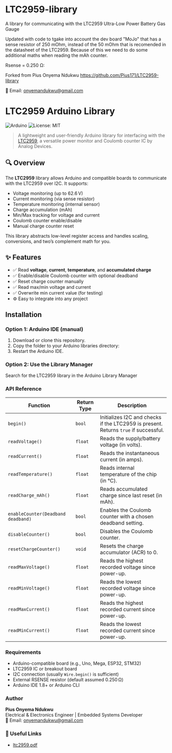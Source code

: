 # LTC2959-library
A library for communicating with the LTC2959 Ultra-Low Power Battery Gas Gauge

Updated with code to tgake into account the dev board "MoJo" that has a sense resistor of 250 mOhm, instead of the 50 mOhm that is recomended in the datasheet of the LTC2959. 
Because of this we need to do some additional maths when reading the mAh counter. 

Rsense = 0.250 Ω:

Forked from Pius Onyema Ndukwu
https://github.com/Pius171/LTC2959-library

📧 Email: [onyemandukwu@gmail.com](mailto:onyemandukwu@gmail.com)


# LTC2959 Arduino Library

![Arduino](https://img.shields.io/badge/platform-arduino-blue.svg)
![License: MIT](https://img.shields.io/badge/license-MIT-green.svg)

> A lightweight and user-friendly Arduino library for interfacing with the [LTC2959](https://www.analog.com/en/products/ltc2959.html), a versatile power monitor and Coulomb counter IC by Analog Devices.


## 🔍 Overview

The **LTC2959** library allows Arduino and compatible boards to communicate with the LTC2959 over I2C. It supports:

- Voltage monitoring (up to 62.6 V)
- Current monitoring (via sense resistor)
- Temperature monitoring (internal sensor)
- Charge accumulation (mAh)
- Min/Max tracking for voltage and current
- Coulomb counter enable/disable
- Manual charge counter reset

This library abstracts low-level register access and handles scaling, conversions, and two’s complement math for you.


## ✨ Features

- ✅ Read **voltage**, **current**, **temperature**, and **accumulated charge**
- ✅ Enable/disable Coulomb counter with optional deadband
- ✅ Reset charge counter manually
- ✅ Read max/min voltage and current
- ✅ Overwrite min current value (for testing)
- ⚙️ Easy to integrate into any project


##  Installation

### Option 1: Arduino IDE (manual)

1. Download or clone this repository.
2. Copy the folder to your Arduino libraries directory:
3. Restart the Arduino IDE.

### Option 2: Use the Library Manager
Search for the LTC2959 library in the Arduino Library Manager
###  API Reference

| Function                                   | Return Type | Description |
|--------------------------------------------|-------------|-------------|
| `begin()`                                  | `bool`      | Initializes I2C and checks if the LTC2959 is present. Returns `true` if successful. |
| `readVoltage()`                            | `float`     | Reads the supply/battery voltage (in volts). |
| `readCurrent()`                            | `float`     | Reads the instantaneous current (in amps). |
| `readTemperature()`                        | `float`     | Reads internal temperature of the chip (in °C). |
| `readCharge_mAh()`                         | `float`     | Reads accumulated charge since last reset (in mAh). |
| `enableCounter(Deadband deadband)`         | `bool`      | Enables the Coulomb counter with a chosen deadband setting. |
| `disableCounter()`                         | `bool`      | Disables the Coulomb counter. |
| `resetChargeCounter()`                     | `void`      | Resets the charge accumulator (ACR) to 0. |
| `readMaxVoltage()`                         | `float`     | Reads the highest recorded voltage since power-up. |
| `readMinVoltage()`                         | `float`     | Reads the lowest recorded voltage since power-up. |
| `readMaxCurrent()`                         | `float`     | Reads the highest recorded current since power-up. |
| `readMinCurrent()`                         | `float`     | Reads the lowest recorded current since power-up. |


###  Requirements

- Arduino-compatible board (e.g., Uno, Mega, ESP32, STM32)
- LTC2959 IC or breakout board
- I2C connection (usually `Wire.begin()` is sufficient)
- External RSENSE resistor (default assumed 0.250 Ω)
- Arduino IDE 1.8+ or Arduino CLI

###  Author

**Pius Onyema Ndukwu**  
Electrical & Electronics Engineer | Embedded Systems Developer  
📧 Email: [onyemandukwu@gmail.com](mailto:onyemandukwu@gmail.com)


### 🔗 Useful Links

- [ltc2959.pdf](https://github.com/user-attachments/files/21163301/ltc2959.pdf)


